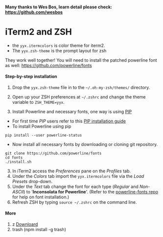#### Many thanks to Wes Bos, learn detail please check: https://github.com/wesbos

# iTerm2 and ZSH

- the `yyx.itermcolors` is color theme for iterm2. 
- The `yyx.zsh-theme` is the prompt layout for zsh

They work well together! You will need to install the patched powerline font as well: <https://github.com/powerline/fonts>

#### Step-by-step installation
1. Drop the `yyx.zsh-theme` file in to the `~/.oh-my-zsh/themes/` directory.
2. Open up your ZSH preferences at `~/.zshrc` and change the theme variable to `ZSH_THEME=yyx`.

3. Install Powerline and necessary fonts, one way is using [PIP](https://en.wikipedia.org/wiki/Pip_(package_manager))
 * For first time *PIP* users refer to this [PIP installation guide](https://pip.pypa.io/en/stable/installing/)
 * To install Powerline using pip
  ```
pip install --user powerline-status
  ```
 * Now install all necessary fonts by downloading or cloning git repository.

  ```
git clone https://github.com/powerline/fonts
cd fonts
./install.sh
  ```

3. In iTerm2 access the *Preferences* pane on the *Profiles* tab.
4. Under the *Colors* tab import the `yyx.itermcolors` file via the *Load Presets* drop-down.
5. Under the *Text* tab change the font for each type (*Regular* and *Non-ASCII*) to '**Inconsolata for Powerline**'. (Refer to the [powerline-fonts repo](https://github.com/powerline/fonts) for help on font installation.)
6. Refresh ZSH by typing `source ~/.zshrc` on the command line.
#### More
1. z [Downloard](https://github.com/rupa/z)
2. trash (npm install -g trash)
